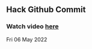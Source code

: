
 ## Hack Github Commit 
 ### Watch video <a href="https://www.youtube.com">here</a> 
 Fri 06 May 2022 
